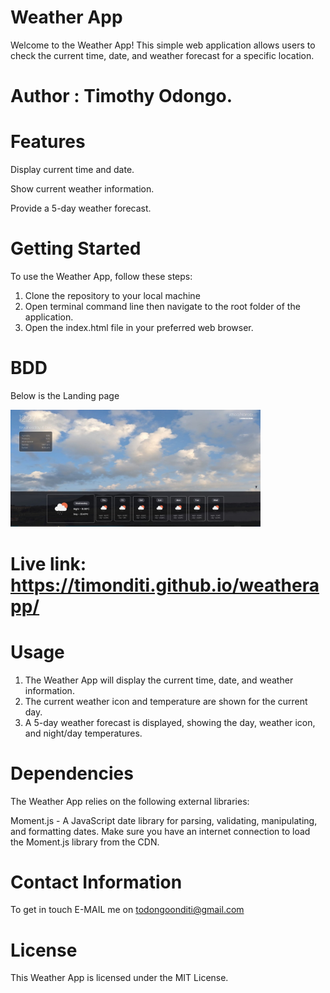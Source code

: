 # Weather App
Welcome to the Weather App! This simple web application allows users to check the current time, date, and weather forecast for a specific location.

# Author : Timothy Odongo.

# Features
Display current time and date.

Show current weather information.

Provide a 5-day weather forecast.

# Getting Started
To use the Weather App, follow these steps:
<ol>
<li>Clone the repository to your local machine</li>
<li>Open terminal command line then navigate to the root folder of the application.</li>
<li>Open the index.html file in your preferred web browser.</li>
</ol>

# BDD
Below is the Landing page 

<img src="images/weatherapp.jpg" alt="Github Search" width="400"/>

# Live link: https://timonditi.github.io/weatherapp/

# Usage
<ol>
<li>The Weather App will display the current time, date, and weather information.</li>
<li>The current weather icon and temperature are shown for the current day.</li>
<li>A 5-day weather forecast is displayed, showing the day, weather icon, and night/day temperatures.</li>
</ol>

# Dependencies
The Weather App relies on the following external libraries:

Moment.js - A JavaScript date library for parsing, validating, manipulating, and formatting dates.
Make sure you have an internet connection to load the Moment.js library from the CDN.

# Contact Information
To get in touch E-MAIL me on todongoonditi@gmail.com

# License
This Weather App is licensed under the MIT License. 
